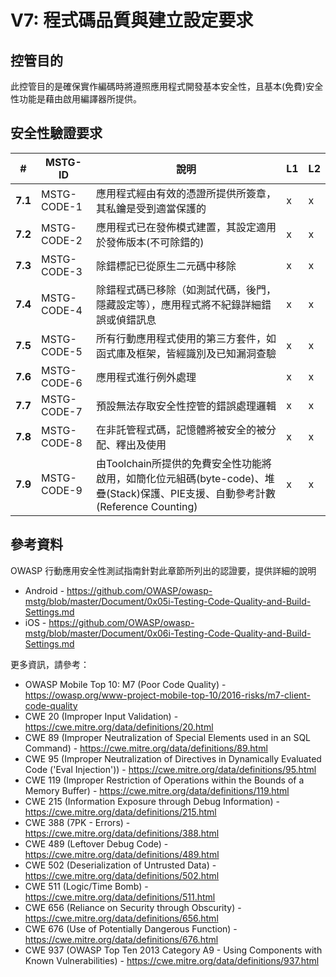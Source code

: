 # V7: 程式碼品質與建立設定要求

## 控管目的

此控管目的是確保實作編碼時將遵照應用程式開發基本安全性，且基本(免費)安全性功能是藉由啟用編譯器所提供。

## 安全性驗證要求

| # | MSTG-ID | 說明 | L1 | L2 |
| -- | ---------- | ---------------------- | - | - |
| **7.1** | MSTG-CODE-1 | 應用程式經由有效的憑證所提供所簽章，其私鑰是受到適當保護的 | x | x |
| **7.2** | MSTG-CODE-2 | 應用程式已在發佈模式建置，其設定適用於發佈版本(不可除錯的)| x | x |
| **7.3** | MSTG-CODE-3 | 除錯標記已從原生二元碼中移除 | x | x |
| **7.4** | MSTG-CODE-4 | 除錯程式碼已移除（如測試代碼，後門，隱藏設定等），應用程式將不紀錄詳細錯誤或偵錯訊息| x | x |
| **7.5** | MSTG-CODE-5 | 所有行動應用程式使用的第三方套件，如函式庫及框架，皆經識別及已知漏洞查驗 | x | x |
| **7.6** | MSTG-CODE-6 | 應用程式進行例外處理| x | x |
| **7.7** | MSTG-CODE-7 | 預設無法存取安全性控管的錯誤處理邏輯 | x | x |
| **7.8** | MSTG-CODE-8 | 在非託管程式碼，記憶體將被安全的被分配、釋出及使用  | x | x |
| **7.9** | MSTG-CODE-9 | 由Toolchain所提供的免費安全性功能將啟用，如簡化位元組碼(byte-code)、堆疊(Stack)保護、PIE支援、自動參考計數(Reference Counting)| x | x |

## 參考資料

OWASP 行動應用安全性測試指南針對此章節所列出的認證要，提供詳細的說明

- Android - <https://github.com/OWASP/owasp-mstg/blob/master/Document/0x05i-Testing-Code-Quality-and-Build-Settings.md>
- iOS - <https://github.com/OWASP/owasp-mstg/blob/master/Document/0x06i-Testing-Code-Quality-and-Build-Settings.md>

更多資訊，請參考：

- OWASP Mobile Top 10: M7 (Poor Code Quality) - <https://owasp.org/www-project-mobile-top-10/2016-risks/m7-client-code-quality>
- CWE 20 (Improper Input Validation) - <https://cwe.mitre.org/data/definitions/20.html>
- CWE 89 (Improper Neutralization of Special Elements used in an SQL Command) - <https://cwe.mitre.org/data/definitions/89.html>
- CWE 95 (Improper Neutralization of Directives in Dynamically Evaluated Code ('Eval Injection')) - <https://cwe.mitre.org/data/definitions/95.html>
- CWE 119 (Improper Restriction of Operations within the Bounds of a Memory Buffer) - <https://cwe.mitre.org/data/definitions/119.html>
- CWE 215 (Information Exposure through Debug Information) - <https://cwe.mitre.org/data/definitions/215.html>
- CWE 388 (7PK - Errors) - <https://cwe.mitre.org/data/definitions/388.html>
- CWE 489 (Leftover Debug Code) - <https://cwe.mitre.org/data/definitions/489.html>
- CWE 502 (Deserialization of Untrusted Data) - <https://cwe.mitre.org/data/definitions/502.html>
- CWE 511 (Logic/Time Bomb) - <https://cwe.mitre.org/data/definitions/511.html>
- CWE 656 (Reliance on Security through Obscurity) - <https://cwe.mitre.org/data/definitions/656.html>
- CWE 676 (Use of Potentially Dangerous Function)  - <https://cwe.mitre.org/data/definitions/676.html>
- CWE 937 (OWASP Top Ten 2013 Category A9 - Using Components with Known Vulnerabilities) - <https://cwe.mitre.org/data/definitions/937.html>
